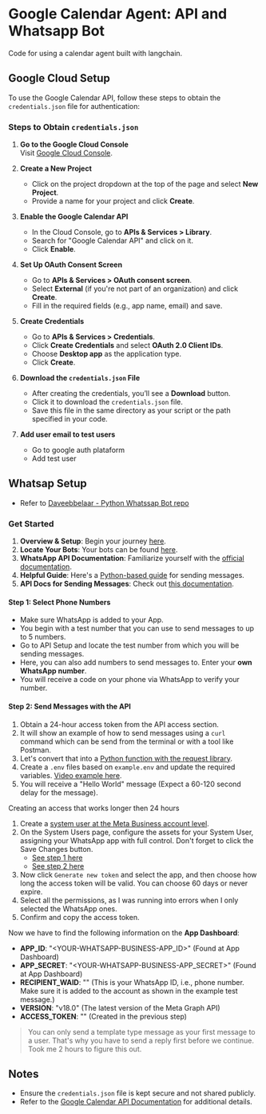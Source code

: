 # Google Calendar Agent: API and Whatsapp Bot

Code for using a calendar agent built with langchain.

## Google Cloud Setup

To use the Google Calendar API, follow these steps to obtain the `credentials.json` file for authentication:

### Steps to Obtain `credentials.json`

1. **Go to the Google Cloud Console**  
   Visit [Google Cloud Console](https://console.cloud.google.com/).

2. **Create a New Project**  
   - Click on the project dropdown at the top of the page and select **New Project**.
   - Provide a name for your project and click **Create**.

3. **Enable the Google Calendar API**  
   - In the Cloud Console, go to **APIs & Services > Library**.
   - Search for "Google Calendar API" and click on it.
   - Click **Enable**.

4. **Set Up OAuth Consent Screen**  
   - Go to **APIs & Services > OAuth consent screen**.
   - Select **External** (if you're not part of an organization) and click **Create**.
   - Fill in the required fields (e.g., app name, email) and save.

5. **Create Credentials**  
   - Go to **APIs & Services > Credentials**.
   - Click **Create Credentials** and select **OAuth 2.0 Client IDs**.
   - Choose **Desktop app** as the application type.
   - Click **Create**.

6. **Download the `credentials.json` File**  
   - After creating the credentials, you’ll see a **Download** button.
   - Click it to download the `credentials.json` file.
   - Save this file in the same directory as your script or the path specified in your code.

7. **Add user email to test users**
    - Go to google auth plataform
    - Add test user

## Whatsap Setup

- Refer to [Daveebbelaar - Python Whatssap Bot repo](https://github.com/daveebbelaar/python-whatsapp-bot/tree/main)

### Get Started

1. **Overview & Setup**: Begin your journey [here](https://developers.facebook.com/docs/whatsapp/cloud-api/get-started).
2. **Locate Your Bots**: Your bots can be found [here](https://developers.facebook.com/apps/).
3. **WhatsApp API Documentation**: Familiarize yourself with the [official documentation](https://developers.facebook.com/docs/whatsapp).
4. **Helpful Guide**: Here's a [Python-based guide](https://developers.facebook.com/blog/post/2022/10/24/sending-messages-with-whatsapp-in-your-python-applications/) for sending messages.
5. **API Docs for Sending Messages**: Check out [this documentation](https://developers.facebook.com/docs/whatsapp/cloud-api/guides/send-messages).

#### Step 1: Select Phone Numbers

- Make sure WhatsApp is added to your App.
- You begin with a test number that you can use to send messages to up to 5 numbers.
- Go to API Setup and locate the test number from which you will be sending messages.
- Here, you can also add numbers to send messages to. Enter your **own WhatsApp number**.
- You will receive a code on your phone via WhatsApp to verify your number.

#### Step 2: Send Messages with the API

1. Obtain a 24-hour access token from the API access section.
2. It will show an example of how to send messages using a `curl` command which can be send from the terminal or with a tool like Postman.
3. Let's convert that into a [Python function with the request library](https://github.com/daveebbelaar/python-whatsapp-bot/blob/main/start/whatsapp_quickstart.py).
4. Create a `.env` files based on `example.env` and update the required variables. [Video example here](https://www.youtube.com/watch?v=sOwG0bw0RNU).
5. You will receive a "Hello World" message (Expect a 60-120 second delay for the message).

Creating an access that works longer then 24 hours

1. Create a [system user at the Meta Business account level](https://business.facebook.com/settings/system-users).
2. On the System Users page, configure the assets for your System User, assigning your WhatsApp app with full control. Don't forget to click the Save Changes button.
   - [See step 1 here](https://github.com/daveebbelaar/python-whatsapp-bot/blob/main/img/meta-business-system-user-token.png)
   - [See step 2 here](https://github.com/daveebbelaar/python-whatsapp-bot/blob/main/img/adding-assets-to-system-user.png)
3. Now click `Generate new token` and select the app, and then choose how long the access token will be valid. You can choose 60 days or never expire.
4. Select all the permissions, as I was running into errors when I only selected the WhatsApp ones.
5. Confirm and copy the access token.

Now we have to find the following information on the **App Dashboard**:

- **APP_ID**: "<YOUR-WHATSAPP-BUSINESS-APP_ID>" (Found at App Dashboard)
- **APP_SECRET**: "<YOUR-WHATSAPP-BUSINESS-APP_SECRET>" (Found at App Dashboard)
- **RECIPIENT_WAID**: "<YOUR-RECIPIENT-TEST-PHONE-NUMBER>" (This is your WhatsApp ID, i.e., phone number. Make sure it is added to the account as shown in the example test message.)
- **VERSION**: "v18.0" (The latest version of the Meta Graph API)
- **ACCESS_TOKEN**: "<YOUR-SYSTEM-USER-ACCESS-TOKEN>" (Created in the previous step)

> You can only send a template type message as your first message to a user. That's why you have to send a reply first before we continue. Took me 2 hours to figure this out.

## Notes

- Ensure the `credentials.json` file is kept secure and not shared publicly.
- Refer to the [Google Calendar API Documentation](https://developers.google.com/calendar) for additional details.
